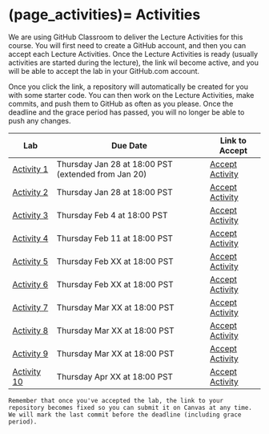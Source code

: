 (page_activities)=
Activities
=======================

<head>
    <base target="_blank">
</head>

We are using GitHub Classroom to deliver the Lecture Activities for this course.
You will first need to create a GitHub account, and then you can accept each Lecture Activities.
Once the Lecture Activities is ready (usually activities are started during the lecture), the link wil become active, and you will be able to accept the lab in your GitHub.com account.

Once you click the link, a repository will automatically be created for you with some starter code.
You can then work on the Lecture Activities, make commits, and push them to GitHub as often as you please. 
Once the deadline and the grace period has passed, you will no longer be able to push any changes.

| Lab        | Due Date                      | Link to Accept |
|------------|-------------------------------|----------------|
| [Activity 1](class/week01/lecture)  | Thursday Jan 28 at 18:00 PST (extended from Jan 20) | [Accept Activity](https://classroom.github.com/a/zTZ4u4_I) |
| [Activity 2](class/week02/lecture)  | Thursday Jan 28 at 18:00 PST | [Accept Activity](https://classroom.github.com/a/5oeDK_1t) |
| [Activity 3](class/week03/lecture)  | Thursday Feb 4 at 18:00 PST | [Accept Activity](https://classroom.github.com/a/U48tqFHD) |
| [Activity 4](class/week04/lecture)  | Thursday Feb 11 at 18:00 PST | [Accept Activity](https://classroom.github.com/a/B7zY2ocL) |
| [Activity 5](class/week05/lecture)  | Thursday Feb XX at 18:00 PST | [Accept Activity]() |
| [Activity 6](class/week07/lecture)  | Thursday Feb XX at 18:00 PST | [Accept Activity]() |
| [Activity 7](class/week08/lecture)  | Thursday Mar XX at 18:00 PST | [Accept Activity]() |
| [Activity 8](class/week09/lecture)  | Thursday Mar XX at 18:00 PST | [Accept Activity]() |
| [Activity 9](class/week10/lecture)  | Thursday Mar XX at 18:00 PST | [Accept Activity]() |
| [Activity 10](class/week11/lecture) | Thursday Apr XX at 18:00 PST | [Accept Activity]() |

```{tip}
Remember that once you've accepted the lab, the link to your repository becomes fixed so you can submit it on Canvas at any time. We will mark the last commit before the deadline (including grace period).
```





